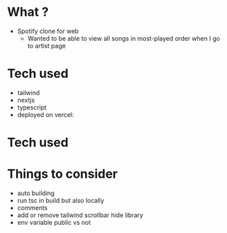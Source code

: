# What ?
- Spotify clone for web
  - Wanted to be able to view all songs in most-played order when I go to artist page

# Tech used
- tailwind
- nextjs
- typescript
- deployed on vercel: <URL>

# Tech used

# Things to consider
- auto building
- run tsc in build but also locally
- comments
- add or  remove tailwind scrollbar hide library
- env variable public vs not